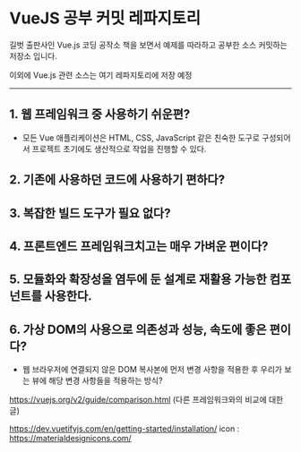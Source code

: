 # VueJS 공부 커밋 레파지토리
길벗 출판사인 Vue.js 코딩 공작소 책을 보면서 예제를 따라하고 공부한 소스 커밋하는 저장소 입니다.

이외에 Vue.js 관련 소스는 여기 레파지토리에 저장 예정

----------

## 1. 웹 프레임워크 중 사용하기 쉬운편?
  - 모든 Vue 애플리케이션은 HTML, CSS, JavaScript 같은 친숙한 도구로 구성되어서 프로젝트 초기에도 생산적으로 작업을 진행할 수 있다.
## 2. 기존에 사용하던 코드에 사용하기 편하다?
## 3. 복잡한 빌드 도구가 필요 없다?
## 4. 프론트엔드 프레임워크치고는 매우 가벼운 편이다?
## 5. 모듈화와 확장성을 염두에 둔 설계로 재활용 가능한 컴포넌트를 사용한다.
## 6. 가상 DOM의 사용으로 의존성과 성능, 속도에 좋은 편이다?
  - 웹 브라우저에 연결되지 않은 DOM 복사본에 먼저 변경 사항을 적용한 후 우리가 보는 뷰에 해당 변경 사항들을 적용하는 방식?
  
https://vuejs.org/v2/guide/comparison.html (다른 프레임워크와의 비교에 대한 글)



https://dev.vuetifyjs.com/en/getting-started/installation/
icon : https://materialdesignicons.com/